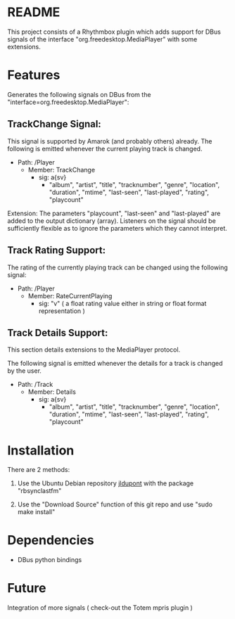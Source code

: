 README
======

This project consists of a Rhythmbox plugin which adds support for DBus signals of the 
interface "org.freedesktop.MediaPlayer" with some extensions.

Features
========

Generates the following signals on DBus from the "interface=org.freedesktop.MediaPlayer":

TrackChange Signal:
-------------------

This signal is supported by Amarok (and probably others) already. 
The following is emitted whenever the current playing track is changed. 

- Path: /Player
  - Member: TrackChange
    - sig: a{sv}
      - "album", "artist", "title", "tracknumber", "genre", 
        "location", "duration",
        "mtime", "last-seen", "last-played",
        "rating", "playcount"
      
Extension: The parameters "playcount", "last-seen" and "last-played" are added to the output dictionary (array).
Listeners on the signal should be sufficiently flexible as to ignore the parameters which they cannot interpret. 

Track Rating Support:
---------------------

The rating of the currently playing track can be changed using the following signal:

- Path: /Player
  - Member: RateCurrentPlaying
    - sig: "v"  ( a float rating value either in string or float format representation )
   

Track Details Support:
----------------------

This section details extensions to the MediaPlayer protocol. 

The following signal is emitted whenever the details for a track is changed by the user.
   
- Path: /Track
  - Member: Details
    - sig: a{sv}
      - "album", "artist", "title", "tracknumber", "genre", 
        "location", "duration",
        "mtime", "last-seen", "last-played",
        "rating", "playcount"



Installation
============
There are 2 methods:

1. Use the Ubuntu Debian repository [jldupont](https://launchpad.net/~jldupont/+archive/jldupont)  with the package "rbsynclastfm"

2. Use the "Download Source" function of this git repo and use "sudo make install"

Dependencies
============

* DBus python bindings


Future
======

Integration of more signals ( check-out the Totem mpris plugin )
